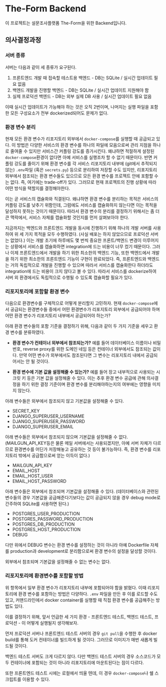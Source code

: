 # The-Form Backend

이 프로젝트는 설문조사플랫폼 The-Form을 위한 Backend입니다.

## 의사결정과정

### 서버 종류

서버는 다음과 같이 세 종류가 요구된다.

1. 프론트엔드 개발 때 접속할 테스트용 백엔드 - DB는 SQLite / 실시간 업데이트 필요 없음
2. 백엔드 개발을 진행할 백엔드 - DB는 SQLite / 실시간 업데이트 지원해야 함
3. 실제 프로덕션 백엔드 - DB는 외부 실제 DB 사용 / 실시간 업데이트 필요 없음

이때 실시간 업데이트가 가능해야 하는 것은 오직 2번이며, 나머지는 실행 파일을 포함한 모든 구성요소가 전부 dockerized되어도 문제가 없다.

### 환경 변수 분리

현재 모든 환경 변수가 리포지토리 외부에서 `docker-compose`를 실행할 때 공급되고 있다. 이 방법은 다양한 서비스의 환경 변수를 하나의 파일에 모음으로써 관리 지점을 하나로 줄여줄 수 있지만 서비스간 커플링 강도를 증가시킨다. 왜냐하면 적절하게 설정된 `docker-compose`환경이 없다면 아예 서비스를 실행조차 할 수 없기 때문이다. 반면 커플링 강도를 줄이기 위해 환경 변수를 각 서비스 리포지토리 내부에 (git에서 추적되지 않는) `.env`파일 (혹은 `secrets.py`) 등으로 분리하여 저장할 수도 있지만, 리포지토리 외부에서 참조되는 환경 변수들도 있으므로 모든 환경 변수를 프로젝트 안에 포함할 수는 없다. 즉, 여기에는 trade-off가 있다. 그러므로 현재 프로젝트의 진행 상황에 따라 어떤 방식을 택할지를 결정해야한다.

이는 곧 서비스의 캡슐화와 직결된다. 왜냐하면 환경 변수를 분리하는 목적은 서비스의 커플링 강도를 낮추기 위함인데, 그럼에도 서비스를 캡슐화하지 않는다면 이는 목적을 달성하지 못하는 것이기 때문이다. 따라서 환경 변수의 분리를 결정하기 위해서는 좀 더 큰 맥락에서, 서비스 자체를 캡슐화할 것인지를 먼저 살펴보아야 한다.

지금까지는 백엔드와 프론트엔드 개발을 동시에 진행하기 위해 하나의 개발 서버를 사용하여 위 세 가지 목적을 모두 수행하였다. (사실 배포는 하지 않았으므로 프로덕션 서버는 없었다.) 이는 개발 초기에 하루에도 몇 번씩 중요한 프론트/백엔드 변경이 이루어지는 상황에서 서비스를 캡슐화하면 integration에 드는 비용이 너무 컸기 때문이다. 그러나 이제 프론트엔드에서 개발을 하기 위한 최소한의 백엔드 기능, 또한 백엔드에서 개발을 하기 위한 최소한의 프론트엔드 기능이 구현이 완료되었다. 즉, 프론트엔드와 백엔드는 거의 독립적으로 개발을 진행할 수 있으며 따라서 서비스를 캡슐화한다 하더라도 integration에 드는 비용이 크지 않다고 볼 수 있다. 따라서 서비스를 dockerize하여 서버 외 환경에서도 독립적으로 수행될 수 있도록 캡슐화할 필요가 있다.

### 리포지토리에 포함할 환경 변수

다음으로 환경변수를 구체적으로 어떻게 분리할지 고민하자. 현재 `docker-compose`에서 공급되는 환경변수들 중에서 어떤 환경변수가 리포지토리 외부에서 공급되어야 하며 어떤 환경 변수가 리포지토리 내부에서 공급되어야 하는가?

아래 환경 변수들의 포함 기준을 결정하기 위해, 다음과 같이 두 가지 기준을 세우고 환경 변수를 분류하였다.

- **환경 변수가 컨테이너 외부에서 참조되는가?** 예를 들어 데이터베이스 이름이나 비밀번호, reverse proxy를 위한 도메인 네임 등은 컨테이너 외부에서도 참조되는 값이다. 만약 어떤 변수가 외부에서도 참조된다면 그 변수는 리포지토리 내에서 공급되어서는 안 될 것이다.

- **환경 변수에 기본 값을 설정해줄 수 있는가?** 예를 들어 장고 내부적으로 사용되는 시크릿 키 등은 기본 값을 설정해줄 수 있다. 이는 추후 환경 변수 공급에 관해 의사결정을 하기 위한 결정 기준이며 환경 변수를 분리해야하는지의 여부에는 영향을 미치지 않는다.

아래 변수들은 외부에서 참조되지 않고 기본값을 설정해줄 수 있다.

- SECRET_KEY
- DJANGO_SUPERUSER_USERNAME
- DJANGO_SUPERUSER_PASSWORD
- DJANGO_SUPERUSER_EMAIL

아래 변수들은 외부에서 참조되지 않으며 기본값을 설정해줄 수 없다. (MAILGUN_API_KEY등은 물론 메일 서버에서는 사용되겠지만, 아예 서버 자체가 다르므로 환경변수를 어딘가 저장해놓고 공유하는 것 등이 불가능하다. 즉, 환경 변수를 리포지토리 밖에서 공급함으로써 얻는 이득이 없다.)

- MAILGUN_API_KEY
- EMAIL_HOST
- EMAIL_HOST_USER
- EMAIL_HOST_PASSWORD

아래 변수들은 외부에서 참조되며 기본값을 설정해줄 수 있다. (데이터베이스와 관련된 변수들의 경우 기본값을 공급해준다기보다는 값이 공급되지 않을 경우 debug mode로 간주하여 SQLite를 사용하면 된다.)

- POSTGRES_USER_PRODUCTION
- POSTGRES_PASSWORD_PRODUCTION
- POSTGRES_DB_PRODUCTION
- POSTGRES_HOST_PRODUCTION
- DEBUG

다만 위에서 DEBUG 변수는 환경 변수를 설정하는 것이 아니라 아예 Dockerfile 자체를 production과 development로 분리함으로써 환경 변수의 설정을 달성할 것이다.

외부에서 참조되며 기본값을 설정해줄 수 없는 변수는 없다.

### 리포지토리에 환경변수를 포함할 방법

위 항목에서 일부 환경 변수가 리포지토리 내부에 포함되어야 함을 밝혔다. 이때 리포지토리에 환경 변수를 포함하는 방법은 다양하다. `.env` 파일을 만든 후 이를 로드할 수도 있고, 커맨드라인에서 docker container를 실행할 때 직접 환경 변수를 공급해주는 방법도 있다.

이를 결정하기 위해, 앞서 언급한 세 가지 환경 - 프론트엔드 테스트, 백엔드 테스트, 프로덕션 - 이 어떻게 실행될지 생각해보자.

먼저 프로덕션 서버나 프론트엔드 테스트 서버의 경우 `git pull`을 수행한 후 docker build를 통해 도커 컨테이너를 빌드하게 될 것이다.
그러므로 이미지가 매번 새롭게 빌드될 것이다.

백엔드 테스트 서버도 크게 다르지 않다. 다만 백엔드 테스트 서버의 경우 소스코드가 모두 컨테이너에 포함되는 것이 아니라 리포지토리에 마운트된다는 점이 다르다.

또한 프론트엔드 테스트 시에는 로컬에서 띄울 텐데, 이 경우 `docker-compose`나 쉘 스크립트를 이용할 수 있다.
